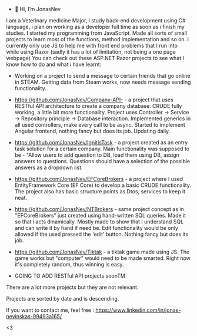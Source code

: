 - 👋 Hi, I’m JonasNev

I am a Veterinary medicine Major, i study back-end development using C# language, i plan on working as a developer full time as soon as i finish my studies.
I started my programming from JavaScript. Made all sorts of small projects to learn most of the functions, method implementation and so on. 
I currently only use JS to help me with front end problems that I run into while using Razor (sadly it has a lot of limitation, not being a one page webpage)
You can check out these ASP.NET Razor projects to see what I know how to do and what i have learnt:
- Working on a project to send a message to certain friends that go online in STEAM. Getting data from Steam works, now needs message sending functionality. 
- https://github.com/JonasNev/Company-API- - a project that uses RESTful API architecture to create a company database. CRUDE fully working, a little bit more functionality. Project uses Controller -> Service -> Repository principle -> Database interaction. Implemented generics in all used controllers, make every call to be async. Started to implement Angular frontend, nothing fancy but does its job. Updating daily.
- https://github.com/JonasNev/IgnitisTask - a project created as an entry task solution for a certain company. Main functionality was supposed to be -
"Allow users to add question to DB, load them using DB, assign answers to questions. Questions should have a selection of the possible answers as a dropdown list.
- https://github.com/JonasNev/EFCoreBrokers - a project where I used EntityFramework Core (EF Core) to develop a basic CRUDE functionality. The project also has
basic structure points as Dtos, services to keep it neat.
- https://github.com/JonasNev/NTBrokers - same project concept as in "EFCoreBrokers" just created using hand-written SQL queries. Made it so that i acts dinamically.
Mostly made to show that I understand SQL and can write it by hand if need be.
Edit functionality would be only allowed if the used pressed the 'edit' button. Nothing fancy but does its job.
- https://github.com/JonasNev/Tiktak - a tiktak game made using JS. The game works but "computer" would need to be made smarted. Right now it's completely random, thus
winning is easy.

- GOING TO ADD RESTful API projects soonTM

There are a lot more projects but they are not relevant. 

Projects are sorted by date and is descending.

If you want to contact me, feel free : 
https://www.linkedin.com/in/jonas-nevinskas-99493a165/

<3


